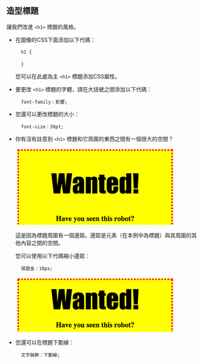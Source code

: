 ## 造型標題

讓我們改進 `<h1>` 標題的風格。

+ 在圖像的CSS下面添加以下代碼：
    
        h1 {
        
        }
        
    
    您可以在此處為主 `<h1>` 標題添加CSS屬性。

+ 要更改 `<h1>` 標題的字體，請在大括號之間添加以下代碼：
    
        font-family：影響;
        

+ 您還可以更改標題的大小：
    
        font-size：50pt;
        

+ 你有沒有註意到 `<h1>` 標題和它周圍的東西之間有一個很大的空間？
    
    ![截圖](images/wanted-h1-margin.png)
    
    這是因為標題周圍有一個邊距。邊距是元素（在本例中為標題）與其周圍的其他內容之間的空間。
    
    您可以使用以下代碼縮小邊距：
    
        保證金：10px;
        
    
    ![截圖](images/wanted-h1-margin-small.png)

+ 您還可以在標題下劃線：
    
        文字裝飾：下劃線;